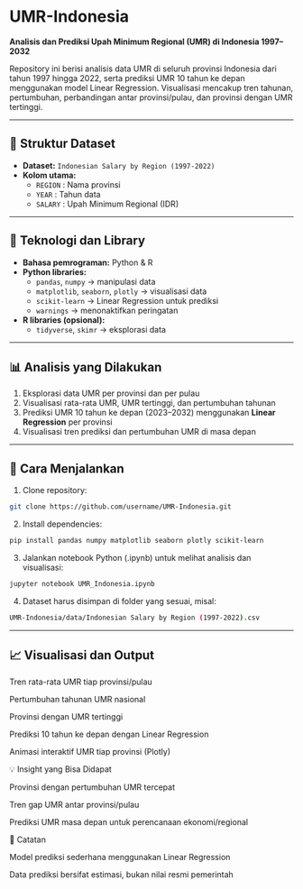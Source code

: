 # UMR-Indonesia

**Analisis dan Prediksi Upah Minimum Regional (UMR) di Indonesia 1997–2032**  

Repository ini berisi analisis data UMR di seluruh provinsi Indonesia dari tahun 1997 hingga 2022, serta prediksi UMR 10 tahun ke depan menggunakan model Linear Regression. Visualisasi mencakup tren tahunan, pertumbuhan, perbandingan antar provinsi/pulau, dan provinsi dengan UMR tertinggi.

---

## 📂 Struktur Dataset

- **Dataset:** `Indonesian Salary by Region (1997-2022)`
- **Kolom utama:**
  - `REGION` : Nama provinsi
  - `YEAR` : Tahun data
  - `SALARY` : Upah Minimum Regional (IDR)

---

## 🔧 Teknologi dan Library

- **Bahasa pemrograman:** Python & R  
- **Python libraries:**
  - `pandas`, `numpy` → manipulasi data  
  - `matplotlib`, `seaborn`, `plotly` → visualisasi data  
  - `scikit-learn` → Linear Regression untuk prediksi  
  - `warnings` → menonaktifkan peringatan  
- **R libraries (opsional):**
  - `tidyverse`, `skimr` → eksplorasi data

---

## 📊 Analisis yang Dilakukan

1. Eksplorasi data UMR per provinsi dan per pulau  
2. Visualisasi rata-rata UMR, UMR tertinggi, dan pertumbuhan tahunan  
3. Prediksi UMR 10 tahun ke depan (2023–2032) menggunakan **Linear Regression** per provinsi  
4. Visualisasi tren prediksi dan pertumbuhan UMR di masa depan  

---

## 🔄 Cara Menjalankan

1. Clone repository:

```bash
git clone https://github.com/username/UMR-Indonesia.git
```

2. Install dependencies:

```bash 
pip install pandas numpy matplotlib seaborn plotly scikit-learn
```


3. Jalankan notebook Python (.ipynb) untuk melihat analisis dan visualisasi:

```bash
jupyter notebook UMR_Indonesia.ipynb
```

4. Dataset harus disimpan di folder yang sesuai, misal:

```bash
UMR-Indonesia/data/Indonesian Salary by Region (1997-2022).csv
```

---
## 📈 Visualisasi dan Output

Tren rata-rata UMR tiap provinsi/pulau

Pertumbuhan tahunan UMR nasional

Provinsi dengan UMR tertinggi

Prediksi 10 tahun ke depan dengan Linear Regression

Animasi interaktif UMR tiap provinsi (Plotly)

💡 Insight yang Bisa Didapat

Provinsi dengan pertumbuhan UMR tercepat

Tren gap UMR antar provinsi/pulau

Prediksi UMR masa depan untuk perencanaan ekonomi/regional

📌 Catatan

Model prediksi sederhana menggunakan Linear Regression

Data prediksi bersifat estimasi, bukan nilai resmi pemerintah
